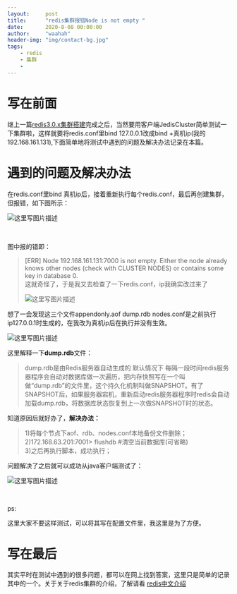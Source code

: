 ```yaml
---
layout:     post
title:      "redis集群报错Node is not empty "
date:       2020-8-08 00:00:00
author:     "waahah"
header-img: "img/contact-bg.jpg"
tags:
    - redis
    - 集群
    - 
---
```


<div data-note-content class="show-content">
          <h1>
<a target="_blank"></a>写在前面</h1><p>继上一篇<a href="http://waahah.xyz/2020/08/04/Redis-cluster-building/" target="_blank"><u>redis3.0.x集群搭建</u></a>完成之后，当然要用客户端JedisCluster简单测试一下集群啦，这样就要将redis.conf里bind 127.0.0.1改成bind +真机ip(我的192.168.161.131),下面简单地将测试中遇到的问题及解决办法记录在本篇。</p><h1>
<a target="_blank"></a>遇到的问题及解决办法</h1><p>在redis.conf里bind 真机ip后，接着重新执行每个redis.conf，最后再创建集群，但报错，如下图所示： <br></p><div class="image-package">
<img alt="这里写图片描述" src="http://upload-images.jianshu.io/upload_images/2556999-b559fbce0ba22d84?imageMogr2/auto-orient/strip%7CimageView2/2/w/1240" data-original-src="http://upload-images.jianshu.io/upload_images/2556999-b559fbce0ba22d84?imageMogr2/auto-orient/strip"><br><div class="image-caption"></div>
</div><p></p><br><p> 图中报的错即：</p><p></p><blockquote>
<p>[ERR] Node 192.168.161.131:7000 is not empty. Either the node already knows other nodes (check with CLUSTER NODES) or contains some key in database 0. <br>这就奇怪了，于是我又去检查了一下redis.conf，ip我确实改过来了 <br></p>
<div class="image-package">
<img alt="这里写图片描述" src="http://upload-images.jianshu.io/upload_images/2556999-1e29ead16f84f6c3?imageMogr2/auto-orient/strip%7CimageView2/2/w/1240" data-original-src="http://upload-images.jianshu.io/upload_images/2556999-1e29ead16f84f6c3?imageMogr2/auto-orient/strip"><br><div class="image-caption"></div>
</div>
<p></p>
</blockquote><p>想了一会发现这三个文件appendonly.aof dump.rdb nodes.conf是之前执行ip127.0.0.1时生成的，在我改为真机ip后在执行并没有生效。 <br></p><div class="image-package">
<img alt="这里写图片描述" src="http://upload-images.jianshu.io/upload_images/2556999-59020893d0043ee6?imageMogr2/auto-orient/strip%7CimageView2/2/w/1240" data-original-src="http://upload-images.jianshu.io/upload_images/2556999-59020893d0043ee6?imageMogr2/auto-orient/strip"><br><div class="image-caption"></div>
</div><p></p><p>这里解释一下<strong>dump.rdb</strong>文件：</p><blockquote><p>dump.rdb是由Redis服务器自动生成的 默认情况下 每隔一段时间redis服务器程序会自动对数据库做一次遍历，把内存快照写在一个叫做“dump.rdb”的文件里，这个持久化机制叫做SNAPSHOT。有了SNAPSHOT后，如果服务器宕机，重新启动redis服务器程序时redis会自动加载dump.rdb，将数据库状态恢复到上一次做SNAPSHOT时的状态。</p></blockquote><p>知道原因后就好办了，<strong>解决办法：</strong></p><blockquote><p>1)将每个节点下aof、rdb、nodes.conf本地备份文件删除； <br>2)172.168.63.201:7001&gt;  flushdb      #清空当前数据库(可省略) <br>3)之后再执行脚本，成功执行；</p></blockquote><p>问题解决了之后就可以成功从java客户端测试了： <br></p><div class="image-package">
<img alt="这里写图片描述" src="http://upload-images.jianshu.io/upload_images/2556999-0d912b98f43d76ca?imageMogr2/auto-orient/strip%7CimageView2/2/w/1240" data-original-src="http://upload-images.jianshu.io/upload_images/2556999-0d912b98f43d76ca?imageMogr2/auto-orient/strip"><br><div class="image-caption"></div>
</div><p></p><br><p>ps:</p><p>这里大家不要这样测试，可以将其写在配置文件里，我这里是为了方便。</p><p></p><h1>
<a target="_blank"></a>写在最后</h1><p>其实平时在测试中遇到的很多问题，都可以在网上找到答案，这里只是简单的记录其中的一个。关于关于redis集群的介绍，了解请看 <a href="http://www.redis.cn/topics/cluster-tutorial.html" target="_blank"><u>redis中文介绍</u></a></p>
        </div>
